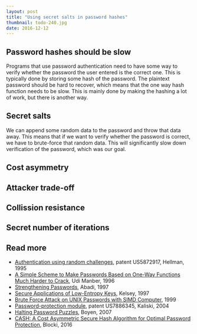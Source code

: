 ```yaml
---
layout: post
title: "Using secret salts in password hashes"
thumbnail: todo-240.jpg
date: 2016-12-12
---
```


## Password hashes should be slow

Programs that use password authentication need to have some way to verify whether the password the user entered is the correct one. This is typically done by storing some hash of the password. The plaintext password should be hard to recover, which means that the one way hash function needs to be slow. This is mainly done by making the hashing a lot of work, but there is another way.

## Secret salts

We can append some random data to the password and throw that data away. This means that if we want to verify whether the password is correct, we have to brute-force that random data. This will significantly slow down verification of the password, which was our goal.

## Cost asymmetry

## Attacker trade-off

## Collission resistance

## Secret number of iterations

## Read more

* [Authentication using random challenges](https://www.google.com/patents/US5872917), patent US5872917, Hellman, 1995
* [A Simple Scheme to Make Passwords Based on One-Way Functions Much Harder to Crack](http://webglimpse.net/trial/bins/TR94-34.pdf), Udi Manber, 1996
* [Strengthening Passwords](ftp://gatekeeper.dec.com/pub/DEC/SRC/technical-notes/SRC-1997-033.pdf), Abadi, 1997
* [Secure Applications of Low-Entropy Keys](https://www.schneier.com/academic/paperfiles/paper-low-entropy.pdf), Kelsey, 1997
* [Brute Force Attack on UNIX Passwords with SIMD Computer](https://www.usenix.org/legacy/events/sec99/full_papers/kedem/kedem.pdf), 1999
* [Password-protection module](https://www.google.com/patents/US7886345), patent US7886345, Kaliski, 2004
* [Halting Password Puzzles](http://crypto.stanford.edu/~xb//security07/hkdf.pdf), Boyen, 2007
* [CASH: A Cost Asymmetric Secure Hash Algorithm for Optimal Password Protection](https://arxiv.org/pdf/1509.00239.pdf), Blocki, 2016
